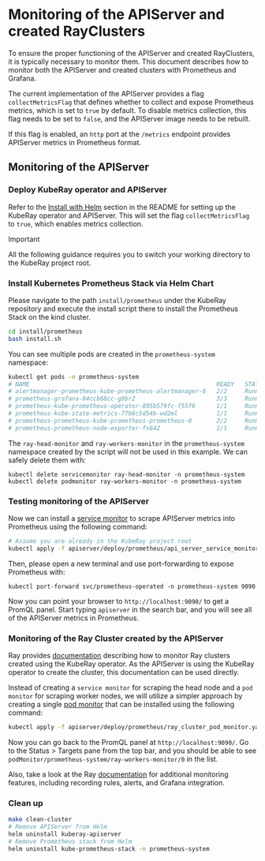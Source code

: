 # Monitoring of the APIServer and created RayClusters

To ensure the proper functioning of the APIServer and created RayClusters, it is
typically necessary to monitor them. This document describes how to monitor both the APIServer
and created clusters with Prometheus and Grafana.

The current implementation of the APIServer provides a flag `collectMetricsFlag` that defines whether to collect and
expose Prometheus metrics, which is set to `true` by default. To disable metrics collection, this flag needs to
be set to `false`, and the APIServer image needs to be rebuilt.

If this flag is enabled, an `http` port at the `/metrics` endpoint provides APIServer metrics in Prometheus format.

## Monitoring of the APIServer

### Deploy KubeRay operator and APIServer

Refer to the [Install with Helm](README.md#install-with-helm) section in the README for
setting up the KubeRay operator and APIServer. This will set the flag `collectMetricsFlag`
to `true`, which enables metrics collection.

> [!IMPORTANT]
> All the following guidance requires you to switch your working directory to the KubeRay project root.

### Install Kubernetes Prometheus Stack via Helm Chart

Please navigate to the path `install/prometheus` under the KubeRay repository and execute the
install script there to install the Prometheus Stack on the kind cluster.

```sh
cd install/prometheus
bash install.sh
```

You can see multiple pods are created in the `prometheus-system` namespace:

```sh
kubectl get pods -n prometheus-system
# NAME                                                     READY   STATUS            RESTARTS   AGE
# alertmanager-prometheus-kube-prometheus-alertmanager-0   2/2     Running   0          2m7s
# prometheus-grafana-84ccb68cc-g9br2                       3/3     Running   0          2m22s
# prometheus-kube-prometheus-operator-895b579fc-f55f6      1/1     Running   0          2m22s
# prometheus-kube-state-metrics-77b6c5d54b-wd2ml           1/1     Running   0          2m22s
# prometheus-prometheus-kube-prometheus-prometheus-0       2/2     Running   0          2m7s
# prometheus-prometheus-node-exporter-fs642                1/1     Running   0          2m22s
```

The `ray-head-monitor` and `ray-workers-monitor` in the `prometheus-system` namespace
created by the script will not be used in this example. We can safely delete them with:

```shell
kubectl delete servicemonitor ray-head-monitor -n prometheus-system
kubectl delete podmonitor ray-workers-monitor -n prometheus-system
```

### Testing monitoring of the APIServer

Now we can install a [service monitor](deploy/prometheus/api_server_service_monitor.yaml) to scrape APIServer metrics into
Prometheus using the following command:

```sh
# Assume you are already in the KubeRay project root
kubectl apply -f apiserver/deploy/prometheus/api_server_service_monitor.yaml
```

Then, please open a new terminal and use port-forwarding to expose Prometheus with:

```shell
kubectl port-forward svc/prometheus-operated -n prometheus-system 9090
```

Now you can point your browser to `http://localhost:9090/` to get a PromQL panel. Start
typing `apiserver` in the search bar, and you will see all of the APIServer metrics in
Prometheus.

### Monitoring of the Ray Cluster created by the APIServer

Ray provides
[documentation](https://docs.ray.io/en/master/cluster/kubernetes/k8s-ecosystem/prometheus-grafana.html#kuberay-prometheus-grafana)
describing how to monitor Ray clusters created using the KubeRay operator. As the APIServer is
using the KubeRay operator to create the cluster, this documentation can be used directly.

Instead of creating a `service monitor` for scraping the head node and a `pod monitor` for
scraping worker nodes, we will utilize a simpler approach by creating a single [pod
monitor](deploy/prometheus/ray_cluster_pod_monitor.yaml) that can be installed using the
following command:

```sh
kubectl apply -f apiserver/deploy/prometheus/ray_cluster_pod_monitor.yaml
```

Now you can go back to the PromQL panel at `http://localhost:9090/`. Go to the Status > Targets
pane from the top bar, and you should be able to see `podMonitor/prometheus-system/ray-workers-monitor/0` in the list.

Also, take a look at the Ray [documentation](https://docs.ray.io/en/master/cluster/kubernetes/k8s-ecosystem/prometheus-grafana.html#kuberay-prometheus-grafana)
for additional monitoring features, including recording rules, alerts, and Grafana integration.

### Clean up

```sh
make clean-cluster
# Remove APIServer from Helm
helm uninstall kuberay-apiserver
# Remove Prometheus stack from Helm
helm uninstall kube-prometheus-stack -n prometheus-system
```
